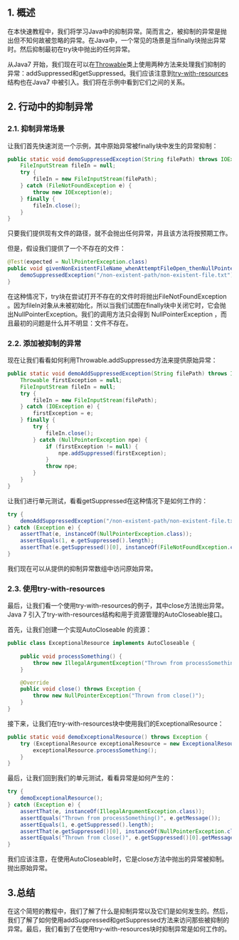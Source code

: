 ## 1. 概述

在本快速教程中，我们将学习Java中的抑制异常。简而言之，被抑制的异常是抛出但不知何故被忽略的异常。在Java中，一个常见的场景是当finally块抛出异常时。然后抑制最初在try块中抛出的任何异常。

从Java7 开始，我们现在可以在[Throwable](https://docs.oracle.com/en/java/javase/11/docs/api/java.base/java/lang/Throwable.html)类上使用两种方法来处理我们抑制的异常：addSuppressed和getSuppressed。我们应该注意到[try-with-resources](https://www.baeldung.com/java-try-with-resources)结构也在Java7 中被引入。我们将在示例中看到它们之间的关系。

## 2. 行动中的抑制异常

### 2.1. 抑制异常场景

让我们首先快速浏览一个示例，其中原始异常被finally块中发生的异常抑制：

```java
public static void demoSuppressedException(String filePath) throws IOException {
    FileInputStream fileIn = null;
    try {
        fileIn = new FileInputStream(filePath);
    } catch (FileNotFoundException e) {
        throw new IOException(e);
    } finally {
        fileIn.close();
    }
}
```

只要我们提供现有文件的路径，就不会抛出任何异常，并且该方法将按预期工作。

但是，假设我们提供了一个不存在的文件：

```java
@Test(expected = NullPointerException.class)
public void givenNonExistentFileName_whenAttemptFileOpen_thenNullPointerException() throws IOException {
    demoSuppressedException("/non-existent-path/non-existent-file.txt");
}
```

在这种情况下，try块在尝试打开不存在的文件时将抛出FileNotFoundException 。因为fileIn对象从未被初始化，所以当我们试图在finally块中关闭它时，它会抛出NullPointerException。我们的调用方法只会得到 NullPointerException ，而且最初的问题是什么并不明显：文件不存在。

### 2.2. 添加被抑制的异常

现在让我们看看如何利用Throwable.addSuppressed方法来提供原始异常：

```java
public static void demoAddSuppressedException(String filePath) throws IOException {
    Throwable firstException = null;
    FileInputStream fileIn = null;
    try {
        fileIn = new FileInputStream(filePath);
    } catch (IOException e) {
        firstException = e;
    } finally {
        try {
            fileIn.close();
        } catch (NullPointerException npe) {
            if (firstException != null) {
                npe.addSuppressed(firstException);
            }
            throw npe;
        }
    }
}
```

让我们进行单元测试，看看getSuppressed在这种情况下是如何工作的：

```java
try {
    demoAddSuppressedException("/non-existent-path/non-existent-file.txt");
} catch (Exception e) {
    assertThat(e, instanceOf(NullPointerException.class));
    assertEquals(1, e.getSuppressed().length);
    assertThat(e.getSuppressed()[0], instanceOf(FileNotFoundException.class));
}
```

我们现在可以从提供的抑制异常数组中访问原始异常。

### 2.3. 使用try-with-resources

最后，让我们看一个使用try-with-resources的例子，其中close方法抛出异常。Java 7 引入了try-with-resources结构和用于资源管理的AutoCloseable接口。

首先，让我们创建一个实现AutoCloseable 的资源：

```java
public class ExceptionalResource implements AutoCloseable {
    
    public void processSomething() {
        throw new IllegalArgumentException("Thrown from processSomething()");
    }

    @Override
    public void close() throws Exception {
        throw new NullPointerException("Thrown from close()");
    }
}
```

接下来，让我们在try-with-resources块中使用我们的ExceptionalResource：

```java
public static void demoExceptionalResource() throws Exception {
    try (ExceptionalResource exceptionalResource = new ExceptionalResource()) {
        exceptionalResource.processSomething();
    }
}
```

最后，让我们回到我们的单元测试，看看异常是如何产生的：

```java
try {
    demoExceptionalResource();
} catch (Exception e) {
    assertThat(e, instanceOf(IllegalArgumentException.class));
    assertEquals("Thrown from processSomething()", e.getMessage());
    assertEquals(1, e.getSuppressed().length);
    assertThat(e.getSuppressed()[0], instanceOf(NullPointerException.class));
    assertEquals("Thrown from close()", e.getSuppressed()[0].getMessage());
}
```

我们应该注意，在使用AutoCloseable时，它是close方法中抛出的异常被抑制。抛出原始异常。

## 3.总结

在这个简短的教程中，我们了解了什么是抑制异常以及它们是如何发生的。然后，我们了解了如何使用addSuppressed和getSuppressed方法来访问那些被抑制的异常。最后，我们看到了在使用try-with-resources块时抑制异常是如何工作的。